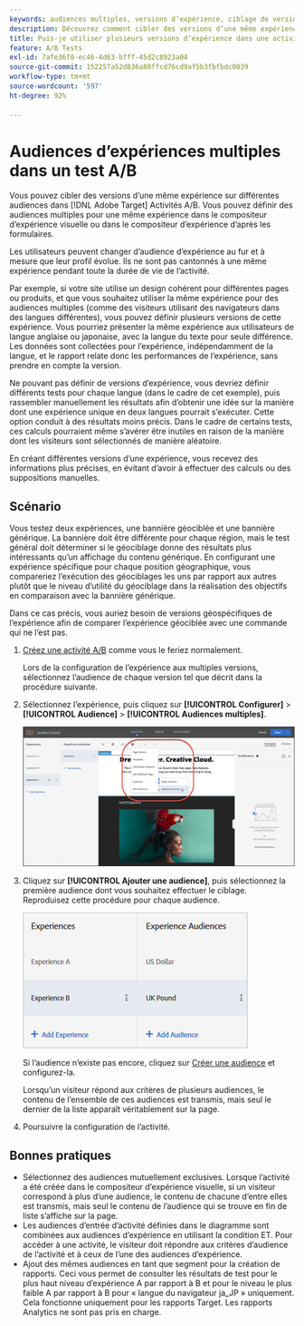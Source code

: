 ```yaml
---
keywords: audiences multiples, versions d’expérience, ciblage de versions d’expérience
description: Découvrez comment cibler des versions d’une même expérience vers différentes audiences dans Adobe [!DNL Target] Activités A/B.
title: Puis-je utiliser plusieurs versions d’expérience dans une activité A/B ?
feature: A/B Tests
exl-id: 7afe36f0-ec46-4d63-bfff-45d2c8923a04
source-git-commit: 152257a52d836a88ffcd76cd9af5b3fbfbdc0839
workflow-type: tm+mt
source-wordcount: '597'
ht-degree: 92%

---
```


# Audiences d’expériences multiples dans un test A/B

Vous pouvez cibler des versions d’une même expérience sur différentes audiences dans [!DNL Adobe Target] Activités A/B. Vous pouvez définir des audiences multiples pour une même expérience dans le compositeur d’expérience visuelle ou dans le compositeur d’expérience d’après les formulaires.

Les utilisateurs peuvent changer d’audience d’expérience au fur et à mesure que leur profil évolue. Ils ne sont pas cantonnés à une même expérience pendant toute la durée de vie de l’activité.

Par exemple, si votre site utilise un design cohérent pour différentes pages ou produits, et que vous souhaitez utiliser la même expérience pour des audiences multiples (comme des visiteurs utilisant des navigateurs dans des langues différentes), vous pouvez définir plusieurs versions de cette expérience. Vous pourriez présenter la même expérience aux utilisateurs de langue anglaise ou japonaise, avec la langue du texte pour seule différence. Les données sont collectées pour l’expérience, indépendamment de la langue, et le rapport relate donc les performances de l’expérience, sans prendre en compte la version.

Ne pouvant pas définir de versions d’expérience, vous devriez définir différents tests pour chaque langue (dans le cadre de cet exemple), puis rassembler manuellement les résultats afin d’obtenir une idée sur la manière dont une expérience unique en deux langues pourrait s’exécuter. Cette option conduit à des résultats moins précis. Dans le cadre de certains tests, ces calculs pourraient même s’avérer être inutiles en raison de la manière dont les visiteurs sont sélectionnés de manière aléatoire.

En créant différentes versions d’une expérience, vous recevez des informations plus précises, en évitant d’avoir à effectuer des calculs ou des suppositions manuelles.

## Scénario

Vous testez deux expériences, une bannière géociblée et une bannière générique. La bannière doit être différente pour chaque région, mais le test général doit déterminer si le géociblage donne des résultats plus intéressants qu’un affichage du contenu générique. En configurant une expérience spécifique pour chaque position géographique, vous compareriez l’exécution des géociblages les uns par rapport aux autres plutôt que le niveau d’utilité du géociblage dans la réalisation des objectifs en comparaison avec la bannière générique.

Dans ce cas précis, vous auriez besoin de versions géospécifiques de l’expérience afin de comparer l’expérience géociblée avec une commande qui ne l’est pas.

1. [Créez une activité A/B](/help/main/c-activities/t-test-ab/t-test-create-ab/test-create-ab.md) comme vous le feriez normalement.

   Lors de la configuration de l’expérience aux multiples versions, sélectionnez l’audience de chaque version tel que décrit dans la procédure suivante.

1. Sélectionnez l’expérience, puis cliquez sur **[!UICONTROL Configurer]** > **[!UICONTROL Audience]** > **[!UICONTROL Audiences multiples]**.

   ![Option Audiences multiples](/help/main/c-activities/t-test-ab/t-test-create-ab/assets/multiple-audiences-new.png)

1. Cliquez sur **[!UICONTROL Ajouter une audience]**, puis sélectionnez la première audience dont vous souhaitez effectuer le ciblage. Reproduisez cette procédure pour chaque audience.

   ![](assets/exp-versions.png)

   Si l’audience n’existe pas encore, cliquez sur [Créer une audience](/help/main/c-target/c-audiences/create-audience.md#task_E18BD77A9A8F4ED0AC50569F94556558) et configurez-la.

   Lorsqu’un visiteur répond aux critères de plusieurs audiences, le contenu de l’ensemble de ces audiences est transmis, mais seul le dernier de la liste apparaît véritablement sur la page.

1. Poursuivre la configuration de l’activité.

## Bonnes pratiques

* Sélectionnez des audiences mutuellement exclusives. Lorsque l’activité a été créée dans le compositeur d’expérience visuelle, si un visiteur correspond à plus d’une audience, le contenu de chacune d’entre elles est transmis, mais seul le contenu de l’audience qui se trouve en fin de liste s’affiche sur la page.
* Les audiences d’entrée d’activité définies dans le diagramme sont combinées aux audiences d’expérience en utilisant la condition ET. Pour accéder à une activité, le visiteur doit répondre aux critères d’audience de l’activité et à ceux de l’une des audiences d’expérience.
* Ajout des mêmes audiences en tant que segment pour la création de rapports. Ceci vous permet de consulter les résultats de test pour le plus haut niveau d’expérience A par rapport à B et pour le niveau le plus faible A par rapport à B pour « langue du navigateur ja_JP » uniquement. Cela fonctionne uniquement pour les rapports Target. Les rapports Analytics ne sont pas pris en charge.
